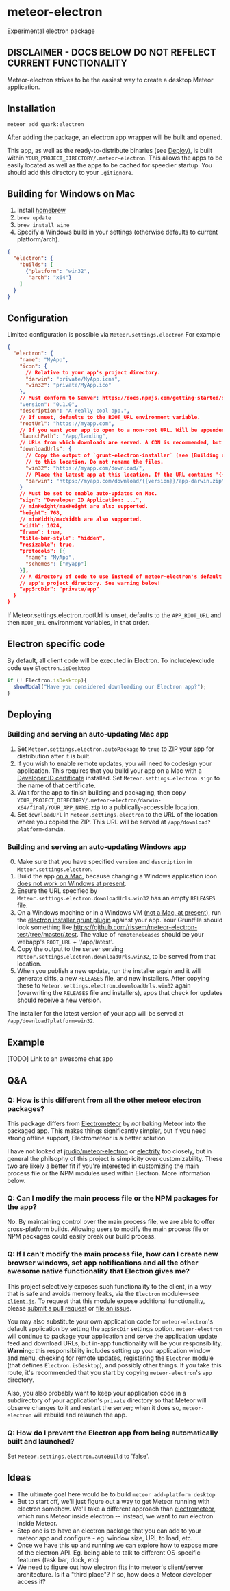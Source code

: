 # meteor-electron
Experimental electron package

## DISCLAIMER - DOCS BELOW DO NOT REFELECT CURRENT FUNCTIONALITY

Meteor-electron strives to be the easiest way to create a desktop Meteor application.

## Installation

`meteor add quark:electron`

After adding the package, an electron app wrapper will be built and opened.

This app, as well as the ready-to-distribute binaries (see [Deploy](#deploy)), is built within
`YOUR_PROJECT_DIRECTORY/.meteor-electron`. This allows the apps to be easily located as well as the
apps to be cached for speedier startup. You should add this directory to your
`.gitignore`.

## Building for Windows on Mac

1. Install [homebrew](http://brew.sh/)
2. `brew update`
3. `brew install wine`
4. Specify a Windows build in your settings (otherwise defaults to current platform/arch).

```json
{
  "electron": {
    "builds": [
      {"platform": "win32",
       "arch": "x64"}
    ]
  }
}
```

## Configuration
Limited configuration is possible via `Meteor.settings.electron` For example
```json
{
  "electron": {
    "name": "MyApp",
    "icon": {
      // Relative to your app's project directory.
      "darwin": "private/MyApp.icns",
      "win32": "private/MyApp.ico"
    },
    // Must conform to Semver: https://docs.npmjs.com/getting-started/semantic-versioning.
    "version": "0.1.0",
    "description": "A really cool app.",
    // If unset, defaults to the ROOT_URL environment variable.
    "rootUrl": "https://myapp.com",
    // If you want your app to open to a non-root URL. Will be appended to the root URL.
    "launchPath": "/app/landing",
    // URLs from which downloads are served. A CDN is recommended, but any HTTP server will do.
    "downloadUrls": {
      // Copy the output of `grunt-electron-installer` (see [Building and serving an auto-updating Windows app](#building-and-serving-an-auto-updating-windows-app))
      // to this location. Do not rename the files.
      "win32": "https://myapp.com/download/",
      // Place the latest app at this location. If the URL contains '{{version}}', it will be replaced with `version`.
      "darwin": "https://myapp.com/download/{{version}}/app-darwin.zip"
    }
    // Must be set to enable auto-updates on Mac.
    "sign": "Developer ID Application: ...",
    // minHeight/maxHeight are also supported.
    "height": 768,
    // minWidth/maxWidth are also supported.
    "width": 1024,
    "frame": true,
    "title-bar-style": "hidden",
    "resizable": true,
    "protocols": [{
      "name": "MyApp",
      "schemes": ["myapp"]
    }],
    // A directory of code to use instead of meteor-electron's default application, relative to your
    // app's project directory. See warning below!
    "appSrcDir": "private/app"
  }
}
```
If Meteor.settings.electron.rootUrl is unset, defaults to the `APP_ROOT_URL` and then `ROOT_URL` environment variables, in that order.

## Electron specific code

By default, all client code will be executed in Electron. To include/exclude code use `Electron.isDesktop`

```javascript
if (! Electron.isDesktop){
  showModal("Have you considered downloading our Electron app?");
}
```

## Deploying

### Building and serving an auto-updating Mac app

1. Set `Meteor.settings.electron.autoPackage` to `true` to ZIP your app for distribution after it is
built.
2. If you wish to enable remote updates, you will need to codesign your application. This requires
that you build your app on a Mac with a [Developer ID certificate](https://developer.apple.com/library/mac/documentation/IDEs/Conceptual/AppDistributionGuide/DistributingApplicationsOutside/DistributingApplicationsOutside.html) installed.
Set `Meteor.settings.electron.sign` to the name of that certificate.
3. Wait for the app to finish building and packaging, then copy
`YOUR_PROJECT_DIRECTORY/.meteor-electron/darwin-x64/final/YOUR_APP_NAME.zip` to a publically-accessible
location.
4. Set `downloadUrl` in `Meteor.settings.electron` to the URL of the location where you copied the ZIP.
This URL will be served at `/app/download?platform=darwin`.

### Building and serving an auto-updating Windows app

0. Make sure that you have specified `version` and `description` in `Meteor.settings.electron`.
1. Build the app [on a Mac](#building-for-windows-on-mac), because changing a Windows application icon
[does not work on Windows at present](https://github.com/maxogden/electron-packager/issues/53).
2. Ensure the URL specified by `Meteor.settings.electron.downloadUrls.win32` has an empty `RELEASES` file.
2. On a Windows machine or in a Windows VM ([not a Mac, at present](https://github.com/atom/grunt-electron-installer/issues/90)),
run the [electron installer grunt plugin](https://github.com/atom/grunt-electron-installer) against your app.
Your Gruntfile should look something like https://github.com/rissem/meteor-electron-test/tree/master/.test.
The value of `remoteReleases` should be your webapp's `ROOT_URL` + '/app/latest'.
3. Copy the output to the server serving `Meteor.settings.electron.downloadUrls.win32`, to be served
from that location.
4. When you publish a new update, run the installer again and it will generate diffs, a new `RELEASES` file,
and new installers. After copying these to `Meteor.settings.electron.downloadUrls.win32` again (overwriting
the `RELEASES` file and installers), apps that check for updates should receive a new version.

The installer for the latest version of your app will be served at `/app/download?platform=win32`.

## Example

[TODO] Link to an awesome chat app

## Q&A

### Q: How is this different from all the other meteor electron packages?
This package differs from [Electrometeor](https://github.com/sircharleswatson/Electrometeor) by *not* baking Meteor into the packaged app. This makes things significantly simpler, but if you need strong offline support, Electrometeor is a better solution.

I have not looked at [jrudio/meteor-electron](https://github.com/jrudio/meteor-electron) or [electrify](https://github.com/arboleya/electrify) too closely, but in general the philsophy of this project is simplicity over customizability. These two are likely a better fit if you're interested in customizing the main process file or the NPM modules used within Electron. More information below.

### Q: Can I modify the main process file or the NPM packages for the app?
No. By maintaining control over the main process file, we are able to offer cross-platform builds. Allowing users to modify the main process file or NPM packages could easily break our build process.

### Q: If I can't modify the main process file, how can I create new browser windows, set app notifications and all the other awesome native functionality that Electron gives me?

This project selectively exposes such functionality to the client, in a way that is safe and avoids
memory leaks, via the `Electron` module--see [`client.js`](client.js). To request that this module
expose additional functionality, please [submit a pull request](https://github.com/rissem/meteor-electron/pull/new/master)
or [file an issue](https://github.com/rissem/meteor-electron/issues/new).

You may also substitute your own application code for `meteor-electron`'s default application by
setting the `appSrcDir` settings option. `meteor-electron` will continue to package your application
and serve the application update feed and download URLs, but in-app functionality will be your
responsibility.  **Warning**: this responsibility includes setting up your application window and menu,
checking for remote updates, registering the `Electron` module (that defines `Electron.isDesktop`),
and possibly other things. If you take this route, it's recommended that you start by copying
`meteor-electron`'s `app` directory.

Also, you also probably want to keep your application code in a subdirectory of your application's
`private` directory so that Meteor will observe changes to it and restart the server; when it does
so, `meteor-electron` will rebuild and relaunch the app.

### Q: How do I prevent the Electron app from being automatically built and launched?

Set `Meteor.settings.electron.autoBuild` to 'false'.

## Ideas

- The ultimate goal here would be to build `meteor add-platform desktop`
- But to start off, we'll just figure out a way to get Meteor running with electron somehow. We'll take a different approach than [electrometeor](https://github.com/sircharleswatson/Electrometeor), which runs Meteor inside electron -- instead, we want to run electron inside Meteor.
- Step one is to have an electron package that you can add to your meteor app and configure - eg. window size, URL to load, etc.
- Once we have this up and running we can explore how to expose more of the electron API. Eg. being able to talk to different OS-specific features (task bar, dock, etc)
- We need to figure out how electron fits into meteor's client/server architecture. Is it a "third place"? If so, how does a Meteor developer access it?
